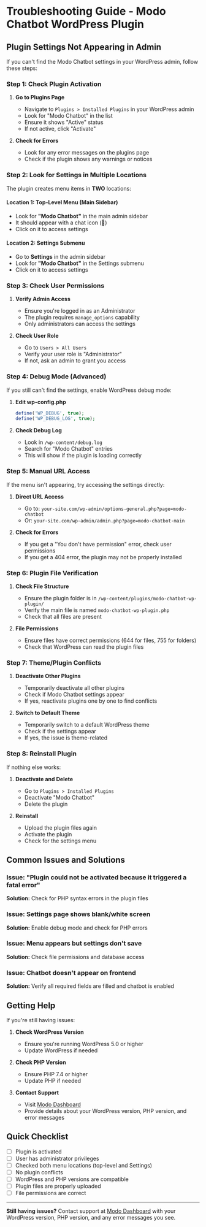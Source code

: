 # Troubleshooting Guide - Modo Chatbot WordPress Plugin

## Plugin Settings Not Appearing in Admin

If you can't find the Modo Chatbot settings in your WordPress admin, follow these steps:

### Step 1: Check Plugin Activation

1. **Go to Plugins Page**
   - Navigate to `Plugins > Installed Plugins` in your WordPress admin
   - Look for "Modo Chatbot" in the list
   - Ensure it shows "Active" status
   - If not active, click "Activate"

2. **Check for Errors**
   - Look for any error messages on the plugins page
   - Check if the plugin shows any warnings or notices

### Step 2: Look for Settings in Multiple Locations

The plugin creates menu items in **TWO** locations:

#### Location 1: Top-Level Menu (Main Sidebar)
- Look for **"Modo Chatbot"** in the main admin sidebar
- It should appear with a chat icon (💬)
- Click on it to access settings

#### Location 2: Settings Submenu
- Go to **Settings** in the admin sidebar
- Look for **"Modo Chatbot"** in the Settings submenu
- Click on it to access settings

### Step 3: Check User Permissions

1. **Verify Admin Access**
   - Ensure you're logged in as an Administrator
   - The plugin requires `manage_options` capability
   - Only administrators can access the settings

2. **Check User Role**
   - Go to `Users > All Users`
   - Verify your user role is "Administrator"
   - If not, ask an admin to grant you access

### Step 4: Debug Mode (Advanced)

If you still can't find the settings, enable WordPress debug mode:

1. **Edit wp-config.php**
   ```php
   define('WP_DEBUG', true);
   define('WP_DEBUG_LOG', true);
   ```

2. **Check Debug Log**
   - Look in `/wp-content/debug.log`
   - Search for "Modo Chatbot" entries
   - This will show if the plugin is loading correctly

### Step 5: Manual URL Access

If the menu isn't appearing, try accessing the settings directly:

1. **Direct URL Access**
   - Go to: `your-site.com/wp-admin/options-general.php?page=modo-chatbot`
   - Or: `your-site.com/wp-admin/admin.php?page=modo-chatbot-main`

2. **Check for Errors**
   - If you get a "You don't have permission" error, check user permissions
   - If you get a 404 error, the plugin may not be properly installed

### Step 6: Plugin File Verification

1. **Check File Structure**
   - Ensure the plugin folder is in `/wp-content/plugins/modo-chatbot-wp-plugin/`
   - Verify the main file is named `modo-chatbot-wp-plugin.php`
   - Check that all files are present

2. **File Permissions**
   - Ensure files have correct permissions (644 for files, 755 for folders)
   - Check that WordPress can read the plugin files

### Step 7: Theme/Plugin Conflicts

1. **Deactivate Other Plugins**
   - Temporarily deactivate all other plugins
   - Check if Modo Chatbot settings appear
   - If yes, reactivate plugins one by one to find conflicts

2. **Switch to Default Theme**
   - Temporarily switch to a default WordPress theme
   - Check if the settings appear
   - If yes, the issue is theme-related

### Step 8: Reinstall Plugin

If nothing else works:

1. **Deactivate and Delete**
   - Go to `Plugins > Installed Plugins`
   - Deactivate "Modo Chatbot"
   - Delete the plugin

2. **Reinstall**
   - Upload the plugin files again
   - Activate the plugin
   - Check for the settings menu

## Common Issues and Solutions

### Issue: "Plugin could not be activated because it triggered a fatal error"
**Solution:** Check for PHP syntax errors in the plugin files

### Issue: Settings page shows blank/white screen
**Solution:** Enable debug mode and check for PHP errors

### Issue: Menu appears but settings don't save
**Solution:** Check file permissions and database access

### Issue: Chatbot doesn't appear on frontend
**Solution:** Verify all required fields are filled and chatbot is enabled

## Getting Help

If you're still having issues:

1. **Check WordPress Version**
   - Ensure you're running WordPress 5.0 or higher
   - Update WordPress if needed

2. **Check PHP Version**
   - Ensure PHP 7.4 or higher
   - Update PHP if needed

3. **Contact Support**
   - Visit [Modo Dashboard](https://modochats.com)
   - Provide details about your WordPress version, PHP version, and error messages

## Quick Checklist

- [ ] Plugin is activated
- [ ] User has administrator privileges
- [ ] Checked both menu locations (top-level and Settings)
- [ ] No plugin conflicts
- [ ] WordPress and PHP versions are compatible
- [ ] Plugin files are properly uploaded
- [ ] File permissions are correct

---

**Still having issues?** Contact support at [Modo Dashboard](https://modochats.com) with your WordPress version, PHP version, and any error messages you see.
